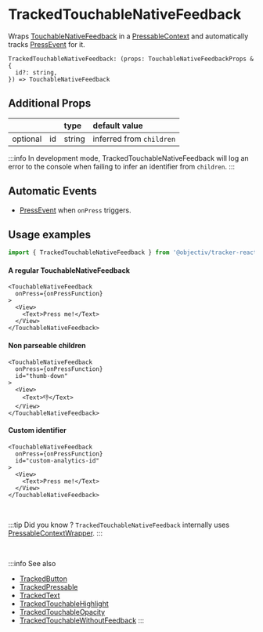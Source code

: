 # TrackedTouchableNativeFeedback

Wraps [TouchableNativeFeedback](https://reactnative.dev/docs/touchablenativefeedback) in a [PressableContext](/taxonomy/reference/location-contexts/PressableContext.md) and automatically tracks [PressEvent](/taxonomy/reference/events/PressEvent.md) for it.

```tsx
TrackedTouchableNativeFeedback: (props: TouchableNativeFeedbackProps & {
  id?: string,
}) => TouchableNativeFeedback
```

## Additional Props
|          |     | type      | default value            | 
|:--------:|:----|:----------|:-------------------------|
| optional | id  | string    | inferred from `children` |

:::info
In development mode, TrackedTouchableNativeFeedback will log an error to the console when failing to infer an identifier from `children`.
:::

## Automatic Events
- [PressEvent](/taxonomy/reference/events/PressEvent.md) when `onPress` triggers.

## Usage examples

```jsx
import { TrackedTouchableNativeFeedback } from '@objectiv/tracker-react-native';
```

#### A regular TouchableNativeFeedback
```tsx
<TouchableNativeFeedback 
  onPress={onPressFunction}
>
  <View>
    <Text>Press me!</Text>
  </View>
</TouchableNativeFeedback>
```

#### Non parseable children
```tsx
<TouchableNativeFeedback
  onPress={onPressFunction}
  id="thumb-down"
>
  <View>
    <Text>👎</Text>
  </View>
</TouchableNativeFeedback>
```

#### Custom identifier
```tsx
<TouchableNativeFeedback
  onPress={onPressFunction}
  id="custom-analytics-id"
>
  <View>
    <Text>Press me!</Text>
  </View>
</TouchableNativeFeedback>
```

<br />

:::tip Did you know ?
`TrackedTouchableNativeFeedback` internally uses [PressableContextWrapper](/tracking/react-native/api-reference/locationWrappers/PressableContextWrapper.md).
:::

<br />

:::info See also
- [TrackedButton](/tracking/react-native/api-reference/trackedComponents/TrackedButton.md)
- [TrackedPressable](/tracking/react-native/api-reference/trackedComponents/TrackedPressable.md)
- [TrackedText](/tracking/react-native/api-reference/trackedComponents/TrackedText.md)
- [TrackedTouchableHighlight](/tracking/react-native/api-reference/trackedComponents/TrackedTouchableHighlight.md)
- [TrackedTouchableOpacity](/tracking/react-native/api-reference/trackedComponents/TrackedTouchableOpacity.md)
- [TrackedTouchableWithoutFeedback](/tracking/react-native/api-reference/trackedComponents/TrackedTouchableWithoutFeedback.md)
:::
